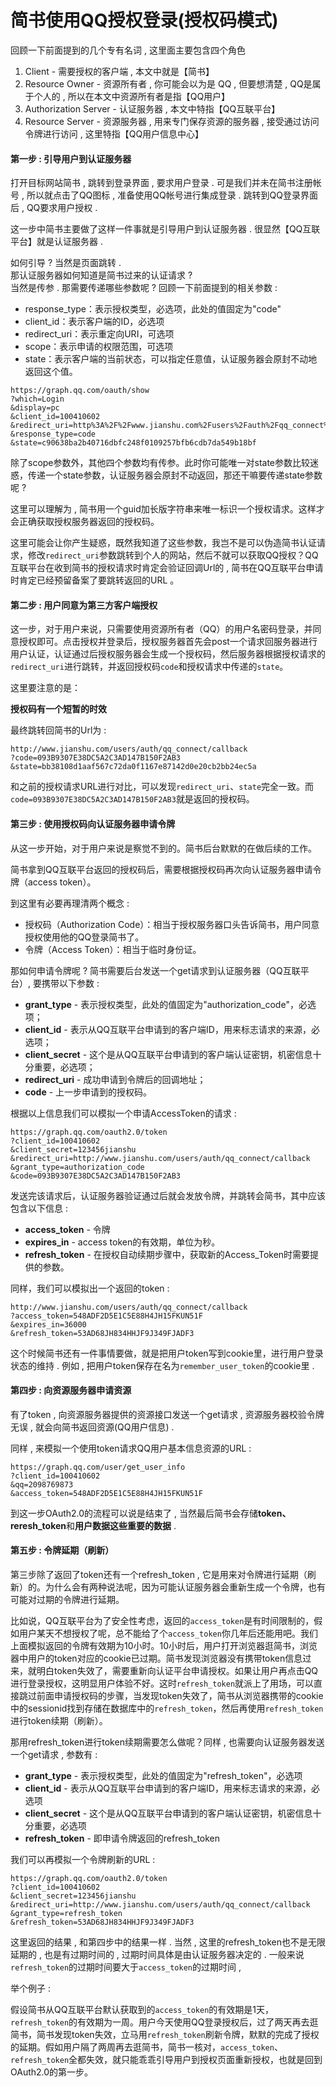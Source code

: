 # 简书使用QQ授权登录\(授权码模式\)

回顾一下前面提到的几个专有名词 , 这里面主要包含四个角色

1. Client - 需要授权的客户端 , 本文中就是【简书】
2. Resource Owner - 资源所有者 , 你可能会以为是 QQ , 但要想清楚 , QQ是属于个人的 , 所以在本文中资源所有者是指【QQ用户】
3. Authorization Server - 认证服务器 , 本文中特指【QQ互联平台】
4. Resource Server - 资源服务器 , 用来专门保存资源的服务器 , 接受通过访问令牌进行访问 , 这里特指【QQ用户信息中心】

#### 第一步 : 引导用户到认证服务器

打开目标网站简书 , 跳转到登录界面 , 要求用户登录 . 可是我们并未在简书注册帐号 , 所以就点击了QQ图标 , 准备使用QQ帐号进行集成登录 . 跳转到QQ登录界面后 , QQ要求用户授权 .

这一步中简书主要做了这样一件事就是引导用户到认证服务器 . 很显然【QQ互联平台】就是认证服务器 .

如何引导 ? 当然是页面跳转 .  
那认证服务器如何知道是简书过来的认证请求 ?  
当然是传参 . 那需要传递哪些参数呢 ? 回顾一下前面提到的相关参数 :

* response\_type：表示授权类型，必选项，此处的值固定为"code"
* client\_id：表示客户端的ID，必选项
* redirect\_uri：表示重定向URI，可选项
* scope：表示申请的权限范围，可选项
* state：表示客户端的当前状态，可以指定任意值，认证服务器会原封不动地返回这个值。

```
https://graph.qq.com/oauth/show
?which=Login
&display=pc
&client_id=100410602
&redirect_uri=http%3A%2F%2Fwww.jianshu.com%2Fusers%2Fauth%2Fqq_connect%2Fcallback
&response_type=code
&state=c90638ba2b40716dbfc248f0109257bfb6cdb7da549b18bf
```

除了scope参数外，其他四个参数均有传参。此时你可能唯一对state参数比较迷惑，传递一个state参数，认证服务器会原封不动返回，那还干嘛要传递state参数呢 ?

这里可以理解为 , 简书用一个guid加长版字符串来唯一标识一个授权请求。这样才会正确获取授权服务器返回的授权码。

这里可能会让你产生疑惑，既然我知道了这些参数，我岂不是可以伪造简书认证请求，修改`redirect_uri`参数跳转到个人的网站，然后不就可以获取QQ授权？QQ互联平台在收到简书的授权请求时肯定会验证回调Url的 , 简书在QQ互联平台申请时肯定已经预留备案了要跳转返回的URL 。

#### 第二步 : 用户同意为第三方客户端授权

这一步，对于用户来说，只需要使用资源所有者（QQ）的用户名密码登录，并同意授权即可。点击授权并登录后，授权服务器首先会post一个请求回服务器进行用户认证，认证通过后授权服务器会生成一个授权码，然后服务器根据授权请求的`redirect_uri`进行跳转，并返回授权码`code`和授权请求中传递的`state`。

这里要注意的是：

**授权码有一个短暂的时效**

最终跳转回简书的Url为 :

```
http://www.jianshu.com/users/auth/qq_connect/callback
?code=093B9307E38DC5A2C3AD147B150F2AB3 
&state=bb38108d1aaf567c72da0f1167e87142d0e20cb2bb24ec5a
```

和之前的授权请求URL进行对比，可以发现`redirect_uri`、`state`完全一致。而`code=093B9307E38DC5A2C3AD147B150F2AB3`就是返回的授权码。

#### 第三步 : 使用授权码向认证服务器申请令牌

从这一步开始，对于用户来说是察觉不到的。简书后台默默的在做后续的工作。

简书拿到QQ互联平台返回的授权码后，需要根据授权码再次向认证服务器申请令牌（access token）。

到这里有必要再理清两个概念 :

* 授权码（Authorization Code）：相当于授权服务器口头告诉简书，用户同意授权使用他的QQ登录简书了。
* 令牌（Access Token）：相当于临时身份证。

那如何申请令牌呢 ? 简书需要后台发送一个get请求到认证服务器（QQ互联平台）, 要携带以下参数 :

* **grant\_type** - 表示授权类型，此处的值固定为"authorization\_code"，必选项；
* **client\_id** - 表示从QQ互联平台申请到的客户端ID，用来标志请求的来源，必选项；
* **client\_secret** - 这个是从QQ互联平台申请到的客户端认证密钥，机密信息十分重要，必选项；
* **redirect\_uri** - 成功申请到令牌后的回调地址；
* **code** - 上一步申请到的授权码。

根据以上信息我们可以模拟一个申请AccessToken的请求 :

```
https://graph.qq.com/oauth2.0/token
?client_id=100410602 
&client_secret=123456jianshu 
&redirect_uri=http://www.jianshu.com/users/auth/qq_connect/callback 
&grant_type=authorization_code 
&code=093B9307E38DC5A2C3AD147B150F2AB3
```

发送完该请求后，认证服务器验证通过后就会发放令牌，并跳转会简书，其中应该包含以下信息 :

* **access\_token** - 令牌
* **expires\_in** - access token的有效期，单位为秒。
* **refresh\_token** - 在授权自动续期步骤中，获取新的Access\_Token时需要提供的参数。

同样，我们可以模拟出一个返回的token :

```
http://www.jianshu.com/users/auth/qq_connect/callback
?access_token=548ADF2D5E1C5E88H4JH15FKUN51F 
&expires_in=36000
&refresh_token=53AD68JH834HHJF9J349FJADF3
```

这个时候简书还有一件事情要做，就是把用户token写到cookie里，进行用户登录状态的维持 . 例如 , 把用户token保存在名为`remember_user_token`的cookie里 .

#### 第四步 : 向资源服务器申请资源

有了token , 向资源服务器提供的资源接口发送一个get请求 , 资源服务器校验令牌无误 , 就会向简书返回资源\(QQ用户信息\) .

同样 , 来模拟一个使用token请求QQ用户基本信息资源的URL :

```
https://graph.qq.com/user/get_user_info
?client_id=100410602 
&qq=2098769873 
&access_token=548ADF2D5E1C5E88H4JH15FKUN51F
```

到这一步OAuth2.0的流程可以说是结束了 , 当然最后简书会存储**token、reresh\_token**和**用户数据这些重要的数据** .

#### 第五步 : 令牌延期（刷新）

第三步除了返回了token还有一个refresh\_token , 它是用来对令牌进行延期（刷新）的。为什么会有两种说法呢，因为可能认证服务器会重新生成一个令牌，也有可能对过期的令牌进行延期。

比如说，QQ互联平台为了安全性考虑，返回的`access_token`是有时间限制的，假如用户某天不想授权了呢，总不能给了个`access_token`你几年后还能用吧。我们上面模拟返回的令牌有效期为10小时。10小时后，用户打开浏览器逛简书，浏览器中用户的token对应的cookie已过期。简书发现浏览器没有携带token信息过来，就明白token失效了，需要重新向认证平台申请授权。如果让用户再点击QQ进行登录授权，这明显用户体验不好。这时`refresh_token`就派上了用场，可以直接跳过前面申请授权码的步骤，当发现token失效了，简书从浏览器携带的cookie中的sessionid找到存储在数据库中的`refresh_token`，然后再使用`refresh_token`进行token续期（刷新）。

那用refresh\_token进行token续期需要怎么做呢？同样 , 也需要向认证服务器发送一个get请求 , 参数有 :

* **grant\_type** - 表示授权类型，此处的值固定为"refresh\_token"，必选项
* **client\_id** - 表示从QQ互联平台申请到的客户端ID，用来标志请求的来源，必选项
* **client\_secret** - 这个是从QQ互联平台申请到的客户端认证密钥，机密信息十分重要，必选项
* **refresh\_token** - 即申请令牌返回的refresh\_token

我们可以再模拟一个令牌刷新的URL :

```
https://graph.qq.com/oauth2.0/token
?client_id=100410602 
&client_secret=123456jianshu 
&redirect_uri=http://www.jianshu.com/users/auth/qq_connect/callback 
&grant_type=refresh_token 
&refresh_token=53AD68JH834HHJF9J349FJADF3
```

这里返回的结果 , 和第四步中的结果一样 . 当然 , 这里的refresh\_token也不是无限延期的 , 也是有过期时间的 , 过期时间具体是由认证服务器决定的 . 一般来说`refresh_token`的过期时间要大于`access_token`的过期时间 ,

举个例子 :

假设简书从QQ互联平台默认获取到的`access_token`的有效期是1天，`refresh_token`的有效期为一周。用户今天使用QQ登录授权后，过了两天再去逛简书，简书发现token失效，立马用`refresh_token`刷新令牌，默默的完成了授权的延期。假如用户隔了两周再去逛简书，简书一核对，`access_token`、`refresh_token`全都失效，就只能乖乖引导用户到授权页面重新授权，也就是回到OAuth2.0的第一步。

